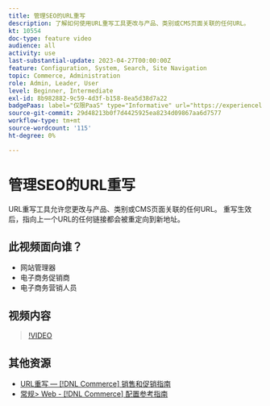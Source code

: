 ```yaml
---
title: 管理SEO的URL重写
description: 了解如何使用URL重写工具更改与产品、类别或CMS页面关联的任何URL。
kt: 10554
doc-type: feature video
audience: all
activity: use
last-substantial-update: 2023-04-27T00:00:00Z
feature: Configuration, System, Search, Site Navigation
topic: Commerce, Administration
role: Admin, Leader, User
level: Beginner, Intermediate
exl-id: 8b982882-9c59-4d3f-b158-8ea5d38d7a22
badgePaas: label="仅限PaaS" type="Informative" url="https://experienceleague.adobe.com/en/docs/commerce/user-guides/product-solutions" tooltip="仅适用于云项目(Adobe管理的PaaS基础架构)和内部部署项目上的Adobe Commerce 。"
source-git-commit: 29d48213b0f7d4425925ea8234d09867aa6d7577
workflow-type: tm+mt
source-wordcount: '115'
ht-degree: 0%

---
```


# 管理SEO的URL重写

URL重写工具允许您更改与产品、类别或CMS页面关联的任何URL。 重写生效后，指向上一个URL的任何链接都会被重定向到新地址。

## 此视频面向谁？

- 网站管理器
- 电子商务促销商
- 电子商务营销人员

## 视频内容

>[!VIDEO](https://video.tv.adobe.com/v/343751?quality=12&learn=on)

## 其他资源

- [URL重写 —  [!DNL Commerce] 销售和促销指南](https://experienceleague.adobe.com/docs/commerce-admin/marketing/seo/url-rewrites/url-rewrite.html)
- [常规> Web - [!DNL Commerce] 配置参考指南](https://experienceleague.adobe.com/docs/commerce-admin/config/general/web.html)
